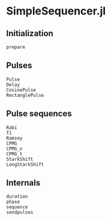 # SimpleSequencer.jl

## Initialization
```@docs
prepare
```

## Pulses
```@docs
Pulse
Delay
CosinePulse
RectanglePulse
```

## Pulse sequences
```@docs
Rabi
T1
Ramsey
CPMG
CPMG_n
CPMG_t
StarkShift
LongStarkShift
```

## Internals
```@docs
duration
phase
sequence
sendpulses
```
